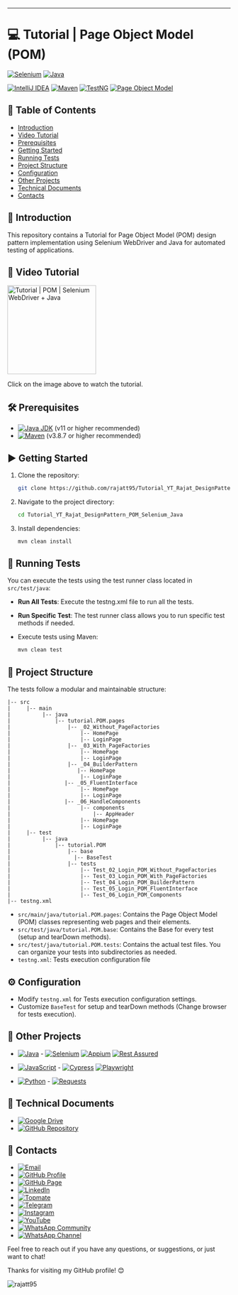<!--
    #/**
    # * @author Rajat Verma
    # * Email: rajatvermaa95@gmail.com
    # * GitHub Profile: https://github.com/rajatt95
    # * GitHub Page: https://rajatt95.github.io/
    # * LinkedIn: https://www.linkedin.com/in/rajatt95/
    # * Topmate: https://topmate.io/rajatt95
    # * Telegram: https://t.me/rajatt95
    # * Instagram: https://www.instagram.com/rajattvermaa95/
    # * YouTube: https://www.youtube.com/@rajatt95
    # * WhatsApp Community: https://chat.whatsapp.com/DVRP0ViD0YwELUKF2XMJHy
    # * WhatsApp Channel: https://whatsapp.com/channel/0029Va9XXMhJ93waOU5Xer3r
    # */
    #/***************************************************/
-->
---
# 💻 Tutorial | Page Object Model (POM)

[![Selenium](https://img.shields.io/badge/Selenium-43B02A?style=for-the-badge&logo=selenium&logoColor=white)](https://www.selenium.dev/)
[![Java](https://img.shields.io/badge/Java-007396?style=for-the-badge&logo=java&logoColor=white)](https://www.java.com/)

[![IntelliJ IDEA](https://img.shields.io/badge/IntelliJ_IDEA-000000?style=for-the-badge&logo=intellij-idea&logoColor=white)](https://www.jetbrains.com/idea/)
[![Maven](https://img.shields.io/badge/Maven-C71A36?style=for-the-badge&logo=apache-maven&logoColor=white)](https://maven.apache.org/)
[![TestNG](https://img.shields.io/badge/TestNG-1E5799?style=for-the-badge&logo=testng&logoColor=white)](https://testng.org/doc/)
[![Page Object Model](https://img.shields.io/badge/Page_Object_Model-4285F4?style=for-the-badge&logo=data:image/png;base64,iVBORw0KGgoAAAANSUhEUgAAABAAAAAQCAYAAAAf8/9hAAAA5klEQVR42mJ8/vz8PwMxgAO4BMZcA5xggnIKCAkw4IACZpMHwBwD6EIAOMmQFQBzF8HlACMwMFAHMRgD8GVMH8CZAAAAAElFTkSuQmCC)](https://en.wikipedia.org/wiki/Page_Object_Model)

## 📑 Table of Contents

- [Introduction](#introduction)
- [Video Tutorial](#video-tutorial)
- [Prerequisites](#prerequisites)
- [Getting Started](#getting-started)
- [Running Tests](#running-tests)
- [Project Structure](#project-structure)
- [Configuration](#configuration)
- [Other Projects](#other-projects)
- [Technical Documents](#technical-documents)
- [Contacts](#contacts)

## 📖 Introduction
This repository contains a Tutorial for Page Object Model (POM) design pattern implementation using Selenium WebDriver and Java for automated testing of applications.

## 🎥 Video Tutorial

<a href="https://www.youtube.com/watch?v=xVlSLhB3VcA&list=PLrBBHmoBFxBWV26aLM7VHcpljfJLHd6eQ"> <img src="https://img.youtube.com/vi/_NoOYqg8pJ4/0.jpg" alt="Tutorial | POM | Selenium WebDriver + Java" width="200"> </a>

Click on the image above to watch the tutorial.

## 🛠️ Prerequisites

- [![Java JDK](https://img.shields.io/badge/Java_JDK-007396?style=for-the-badge&logo=java&logoColor=white)](https://www.oracle.com/java/technologies/javase-downloads.html) (v11 or higher recommended)
- [![Maven](https://img.shields.io/badge/Maven-C71A36?style=for-the-badge&logo=apache-maven&logoColor=white)](https://maven.apache.org/) (v3.8.7 or higher recommended)

## ▶️ Getting Started

1. Clone the repository:
   ```bash
   git clone https://github.com/rajatt95/Tutorial_YT_Rajat_DesignPattern_POM_Selenium_Java
   ```

2. Navigate to the project directory:
   ```bash
   cd Tutorial_YT_Rajat_DesignPattern_POM_Selenium_Java
   ```

3. Install dependencies:
   ```bash
   mvn clean install
   ```

## 🚀 Running Tests

You can execute the tests using the test runner class located in `src/test/java`:

- **Run All Tests**: Execute the testng.xml file to run all the tests.

- **Run Specific Test**: The test runner class allows you to run specific test methods if needed.

- Execute tests using Maven:

  ```bash
  mvn clean test
  ``` 

## 📁 Project Structure

The tests follow a modular and maintainable structure:

```
|-- src
|     |-- main
|          |-- java
|              |-- tutorial.POM.pages
|                  |-- _02_Without_PageFactories
|                      |-- HomePage
|                      |-- LoginPage
|                  |-- _03_With_PageFactories
|                      |-- HomePage
|                      |-- LoginPage
|                  |-- _04_BuilderPattern
|                     |-- HomePage
|                      |-- LoginPage
|                 |-- _05_FluentInterface
|                      |-- HomePage
|                      |-- LoginPage
|                 |-- _06_HandleComponents
|                      |-- components
|                          |-- AppHeader
|                      |-- HomePage
|                      |-- LoginPage
|     |-- test
|          |-- java
|              |-- tutorial.POM
|                  |-- base
|                    |-- BaseTest
|                  |-- tests
|                      |-- Test_02_Login_POM_Without_PageFactories
|                      |-- Test_03_Login_POM_With_PageFactories
|                      |-- Test_04_Login_POM_BuilderPattern
|                      |-- Test_05_Login_POM_FluentInterface
|                      |-- Test_06_Login_POM_Components
|-- testng.xml
```

- `src/main/java/tutorial.POM.pages`: Contains the Page Object Model (POM) classes representing web pages and their elements.
- `src/test/java/tutorial.POM.base`: Contains the Base for every test (setup and tearDown methods).
- `src/test/java/tutorial.POM.tests`: Contains the actual test files. You can organize your tests into subdirectories as needed.
- `testng.xml`: Tests execution configuration file 

## ⚙️ Configuration

- Modify `testng.xml` for Tests execution configuration settings.
- Customize `BaseTest` for setup and tearDown methods (Change browser for tests execution).

## 🔭 Other Projects

- [![Java](https://img.shields.io/badge/Java-007396?style=for-the-badge&logo=java&logoColor=white)](https://github.com/stars/rajatt95/lists/programming-language-java)  -
  [![Selenium](https://img.shields.io/badge/Selenium-43B02A?style=for-the-badge&logo=selenium&logoColor=white)](https://github.com/stars/rajatt95/lists/selenium-automation-frameworks)
  [![Appium](https://img.shields.io/badge/Appium-40C4FF?style=for-the-badge&logo=appium&logoColor=white)](https://github.com/stars/rajatt95/lists/appium-automation-frameworks)
  [![Rest Assured](https://img.shields.io/badge/Rest%20Assured-5B47A5?style=for-the-badge&logo=rest-assured&logoColor=white)](https://github.com/stars/rajatt95/lists/restassured-automation-framework)

- [![JavaScript](https://img.shields.io/badge/JavaScript-F7DF1E?style=for-the-badge&logo=javascript&logoColor=black)](https://github.com/stars/rajatt95/lists/programming-language-javascript) -
  [![Cypress](https://img.shields.io/badge/Cypress-17202C?style=for-the-badge&logo=cypress&logoColor=white)](https://github.com/stars/rajatt95/lists/cypress-automation-frameworks)
  [![Playwright](https://img.shields.io/badge/Playwright-34495E?style=for-the-badge&logo=playwright&logoColor=white)](https://github.com/stars/rajatt95/lists/playwright-automation-frameworks)

- [![Python](https://img.shields.io/badge/Python-3776AB?style=for-the-badge&logo=python&logoColor=white)](https://github.com/stars/rajatt95/lists/programming-language-python) -
  [![Requests](https://img.shields.io/badge/Requests-2CA5E0?style=for-the-badge&logo=python&logoColor=white)](https://github.com/stars/rajatt95/lists/requests-automation-framework)

## 📄 Technical Documents
- [![Google Drive](https://img.shields.io/badge/Google%20Drive-4285F4?style=for-the-badge&logo=google-drive&logoColor=white)](https://drive.google.com/drive/folders/1tne9pZjgWvfrS0l9tVHs6k1jnQHpTLoA?usp=sharing)
- [![GitHub Repository](https://img.shields.io/badge/GitHub-100000?style=for-the-badge&logo=github&logoColor=white)](https://github.com/rajatt95/Documents)

## 📧 Contacts

- [![Email](https://img.shields.io/badge/Email-rajatvermaa95%40gmail.com-green)](mailto:rajatvermaa95@gmail.com)
- [![GitHub Profile](https://img.shields.io/badge/GitHub-Profile-blue)](https://github.com/rajatt95)
- [![GitHub Page](https://img.shields.io/badge/GitHub-Page-lightgrey)](https://rajatt95.github.io/)
- [![LinkedIn](https://img.shields.io/badge/LinkedIn-Profile-blue)](https://www.linkedin.com/in/rajatt95)
- [![Topmate](https://img.shields.io/badge/Topmate-Profile-red)](https://topmate.io/rajatt95)
- [![Telegram](https://img.shields.io/badge/Telegram-Channel-blue)](https://t.me/rajatt95)
- [![Instagram](https://img.shields.io/badge/Instagram-Profile-orange)](https://www.instagram.com/rajattvermaa95/)
- [![YouTube](https://img.shields.io/badge/YouTube-Channel-red)](https://www.youtube.com/@rajatt95)
- [![WhatsApp Community](https://img.shields.io/badge/WhatsApp-Community-brightgreen)](https://chat.whatsapp.com/LP20xMGvxnEL88GoB58bo1)
- [![WhatsApp Channel](https://img.shields.io/badge/WhatsApp-Channel-brightgreen)](https://whatsapp.com/channel/0029Va9XXMhJ93waOU5Xer3r)

Feel free to reach out if you have any questions, or suggestions, or just want to chat!

Thanks for visiting my GitHub profile! 😊

<p align="left"> <img src="https://komarev.com/ghpvc/?username=rajatt95&label=Profile%20views&color=0e75b6&style=flat" alt="rajatt95" /> </p>
